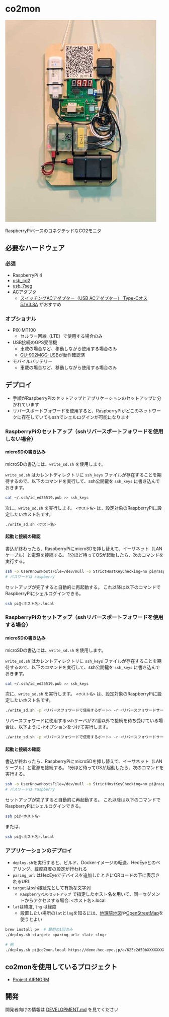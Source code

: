 # co2mon

![airnorm_mobile](airnorm_mobile.jpg)

RaspberryPiベースのコネクテッドなCO2モニタ

## 必要なハードウェア

### 必須

- RaspberryPi 4
- [usb_co2](https://github.com/realglobe-Inc/usb_co2)
- [usb_7seg](https://github.com/realglobe-Inc/usb_7seg)
- ACアダプタ
  - [スイッチングACアダプター（USB ACアダプター） Type-Cオス 5.1V3.8A](https://akizukidenshi.com/catalog/g/gM-14935/) がおすすめ

### オプショナル

- PIX-MT100
  - セルラー回線（LTE）で使用する場合のみ
- USB接続のGPS受信機
  - 車載の場合など、移動しながら使用する場合のみ
  - [GU-902MGG-USB](https://akizukidenshi.com/catalog/g/gM-14541/)が動作確認済
- モバイルバッテリー
  - 車載の場合など、移動しながら使用する場合のみ

## デプロイ

- 手順がRaspberryPiのセットアップとアプリケーションのセットアップに分かれています
- リバースポートフォワードを使用すると、RaspberryPiがどこのネットワークに存在していてもsshでシェルログインが可能になります

### RaspberryPiのセットアップ（sshリバースポートフォワードを使用しない場合）

#### microSDの書き込み

microSDの書込には、`write_sd.sh` を使用します。

`write_sd.sh` はカレントディレクトリに `ssh_keys` ファイルが存在することを期待するので、以下のコマンドを実行して、ssh公開鍵を `ssh_keys` に書き込んでおきます。

```sh
cat ~/.ssh/id_ed25519.pub >> ssh_keys
```

次に、`write_sd.sh` を実行します。
`<ホスト名>` は、設定対象のRaspberryPiに設定したいホスト名です。

```sh
./write_sd.sh <ホスト名>
```

#### 起動と接続の確認

書込が終わったら、RaspberryPiにmicroSDを挿し替えて、イーサネット（LANケーブル）と電源を接続する。
1分ほど待ってOSが起動したら、次のコマンドを実行する。

```sh
ssh -o UserKnownHostsFile=/dev/null -o StrictHostKeyChecking=no pi@raspberrypi.local /boot/setup/setup_raspberrypi.sh
# パスワードは raspberry
```

セットアップが完了すると自動的に再起動する。
これ以降は以下のコマンドでRaspberryPiにシェルログインできる。

```sh
ssh pi@<ホスト名>.local
```

### RaspberryPiのセットアップ（sshリバースポートフォワードを使用する場合）

#### microSDの書き込み

microSDの書込には、`write_sd.sh` を使用します。

`write_sd.sh` はカレントディレクトリに `ssh_keys` ファイルが存在することを期待するので、以下のコマンドを実行して、ssh公開鍵を `ssh_keys` に書き込んでおきます。

```sh
cat ~/.ssh/id_ed25519.pub >> ssh_keys
```

次に、`write_sd.sh` を実行します。
`<ホスト名>` は、設定対象のRaspberryPiに設定したいホスト名です。

```sh
./write_sd.sh -p <リバースフォワードで使用するポート> -r <リバースフォワードサーバのIPアドレス> -u <リバースフォワードサーバに接続するユーザ> -k <リバースフォワードサーバのホスト鍵> <ホスト名>
```

リバースフォワードに使用するsshサーバが22番以外で接続を待ち受けている場合は、以下ように`-P`オプションをつけて実行します。

```sh
./write_sd.sh -p <リバースフォワードで使用するポート> -r <リバースフォワードサーバのIPアドレス> -P <リバースフォワードサーバのsshポート> -u <リバースフォワードサーバに接続するユーザ> -k <リバースフォワードサーバのホスト鍵> <ホスト名>
```

#### 起動と接続の確認

書込が終わったら、RaspberryPiにmicroSDを挿し替えて、イーサネット（LANケーブル）と電源を接続する。
1分ほど待ってOSが起動したら、次のコマンドを実行する。

```sh
ssh -o UserKnownHostsFile=/dev/null -o StrictHostKeyChecking=no pi@raspberrypi.local /boot/setup/setup_raspberrypi.sh
# パスワードは raspberry
```

セットアップが完了すると自動的に再起動する。
これ以降は以下のコマンドでRaspberryPiにシェルログインできる。

```sh
ssh pi@<ホスト名>
```

または、

```sh
ssh pi@<ホスト名>.local
```

### アプリケーションのデプロイ

- `deploy.sh`を実行すると、ビルド、Dockerイメージの転送、HecEyeとのペアリング、緯度経度の設定が行われる
- `paring_url` はHecEyeでデバイスを追加したときにQRコードの下に表示されるURL
- `target`はssh接続先として有効な文字列
  - `RaspberryPiのセットアップ` で指定したホスト名を用いて、同一セグメントからアクセスする場合: <ホスト名>.local
- `lat`は緯度, `lng` は経度
  - 設置したい場所の`lat`と`lng`を知るには、[地理院地図](https://maps.gsi.go.jp/)や[OpenStreetMap](https://www.openstreetmap.org/)を使うとよい

```sh
brew install pv  # 最初の1回のみ
./deploy.sh <target> <paring_url> <lat> <lng>
```

```sh
# 例
./deploy.sh pi@co2mon.local https://demo.hec-eye.jp/a/625c2d59bXXXXXXXX 35.70161 139.75318
```

## co2monを使用しているプロジェクト

- [Project AIRNORM](https://scrapbox.io/realglobe/Project_AIRNORM)


## 開発

開発者向けの情報は [DEVELOPMENT.md](DEVELOPMENT.md) を見てください
